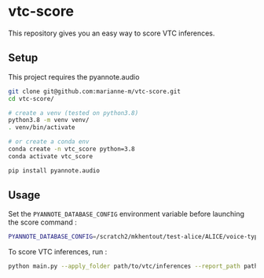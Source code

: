 # vtc-score

This repository gives you an easy way to score VTC inferences.

## Setup

This project requires the pyannote.audio

```bash
git clone git@github.com:marianne-m/vtc-score.git
cd vtc-score/

# create a venv (tested on python3.8)
python3.8 -m venv venv/
. venv/bin/activate

# or create a conda env
conda create -n vtc_score python=3.8
conda activate vtc_score

pip install pyannote.audio
```

## Usage

Set the `PYANNOTE_DATABASE_CONFIG` environment variable before launching the score command :

```bash
PYANNOTE_DATABASE_CONFIG=/scratch2/mkhentout/test-alice/ALICE/voice-type-classifier/pyannote_tmp_config/tmp_data/database.yml
```

To score VTC inferences, run :

```bash
python main.py --apply_folder path/to/vtc/inferences --report_path path/to/fscore/report.csv
```
